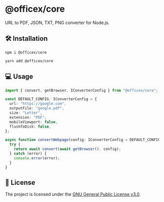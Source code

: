 # @officex/core

URL to PDF, JSON, TXT, PNG converter for Node.js.

## 🛠️ Installation

```
npm i @officex/core
```

```
yarn add @officex/core
```

## 💻 Usage

```typescript
import { convert, getBrowser, IConverterConfig } from "@officex/core";

const DEFAULT_CONFIG: IConverterConfig = {
  url: "https://google.com",
  outputFile: "google.pdf",
  size: "Letter",
  extension: "PDF",
  mobileViewport: false,
  flushToDisk: false,
};

async function convertWebpage(config: IConverterConfig = DEFAULT_CONFIG) {
  try {
    return await convert(await getBrowser(), config);
  } catch (error) {
    console.error(error);
  }
}
```

## 📑 License

The project is licensed under the [GNU General Public License v3.0](https://github.com/I-Atlas/officex/blob/main/packages/officex-core/LICENSE).
